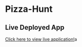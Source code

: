 # Pizza-Hunt

## Live Deployed App
<a href="https://pizza-hunt-mtlankenau.herokuapp.com/" target="_blank">Click here to view live application!</a>a